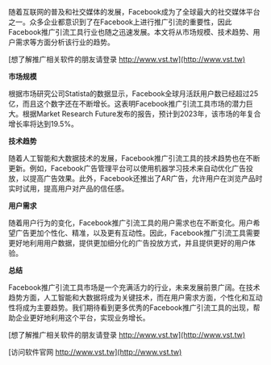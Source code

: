 随着互联网的普及和社交媒体的发展，Facebook成为了全球最大的社交媒体平台之一。众多企业都意识到了在Facebook上进行推广引流的重要性，因此Facebook推广引流工具行业也随之迅速发展。本文将从市场规模、技术趋势、用户需求等方面分析该行业的趋势。

[想了解推广相关软件的朋友请登录 http://www.vst.tw](http://www.vst.tw)

**市场规模**

根据市场研究公司Statista的数据显示，Facebook全球月活跃用户数已经超过25亿，而且这个数字还在不断增长。这表明Facebook推广引流工具市场的潜力巨大。根据Market Research Future发布的报告，预计到2023年，该市场的年复合增长率将达到19.5%。

**技术趋势**

随着人工智能和大数据技术的发展，Facebook推广引流工具的技术趋势也在不断更新。例如，Facebook广告管理平台可以使用机器学习技术来自动优化广告投放，以提高广告效果。此外，Facebook还推出了AR广告，允许用户在浏览产品时实时试用，提高用户对产品的信任感。

**用户需求**

随着用户行为的变化，Facebook推广引流工具的用户需求也在不断变化。用户希望广告更加个性化、精准，以及更有互动性。因此，Facebook推广引流工具需要更好地利用用户数据，提供更加细分化的广告投放方式，并且提供更好的用户体验。

**总结**

Facebook推广引流工具市场是一个充满活力的行业，未来发展前景广阔。在技术趋势方面，人工智能和大数据将成为关键技术，而在用户需求方面，个性化和互动性将成为主要趋势。我们期待看到更多优秀的Facebook推广引流工具的出现，帮助企业更好地利用这个平台，实现业务增长。

[想了解推广相关软件的朋友请登录 http://www.vst.tw](http://www.vst.tw)


[访问软件官网 http://www.vst.tw](http://www.vst.tw)
